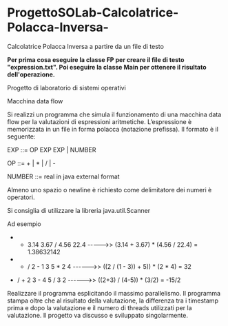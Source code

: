 # ProgettoSOLab-Calcolatrice-Polacca-Inversa-
Calcolatrice Polacca Inversa a partire da un file di testo

**Per prima cosa eseguire la classe FP per creare il file di testo "expression.txt".
Poi eseguire la classe Main per ottenere il risultato dell'operazione.**

Progetto di laboratorio di sistemi operativi

Macchina data flow


Si realizzi un programma che simula il funzionamento di una macchina data flow
per la valutazioni di espressioni aritmetiche.
L’espressione è memorizzata in un file in forma polacca (notazione prefissa).
Il formato è il seguente:

EXP ::= OP EXP EXP | NUMBER

OP  ::= + | * | / | -

NUMBER ::= real in java external format

Almeno uno spazio o newline è richiesto come delimitatore dei numeri è operatori.

Si consiglia di utilizzare la libreria java.util.Scanner


Ad esempio

* + 3.14 3.67 / 4.56 22.4 ----->> (3.14 + 3.67) * (4.56 / 22.4) = 1.38632142

* + / 2 - 1 3 5 * 2 4 ------>> ((2 / (1 - 3)) + 5)) * (2 * 4) = 32

* / + 2 3 - 4 5 / 3 2 ------>> ((2+3) / (4-5)) * (3/2) = -15/2

Realizzare il programma esplicitando il massimo parallelismo.
Il programma stampa oltre che al risultato della valutazione, la differenza tra i timestamp prima e dopo la valutazione
e il numero di threads utilizzati per la valutazione. 
Il progetto va discusso e sviluppato singolarmente.
